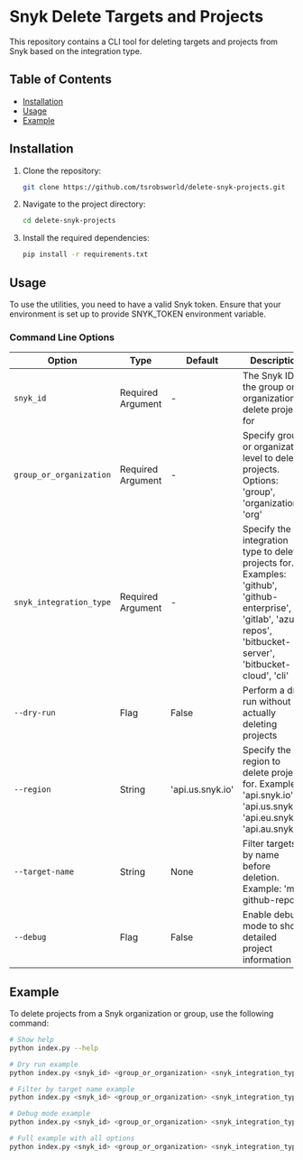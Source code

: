 # Snyk Delete Targets and Projects

This repository contains a CLI tool for deleting targets and projects from Snyk based on the integration type.

## Table of Contents

- [Installation](#installation)
- [Usage](#usage)
- [Example](#example)

## Installation

1. Clone the repository:
   ```bash
   git clone https://github.com/tsrobsworld/delete-snyk-projects.git
   ```

2. Navigate to the project directory:
   ```bash
   cd delete-snyk-projects
   ```

3. Install the required dependencies:
   ```bash
   pip install -r requirements.txt
   ```

## Usage

To use the utilities, you need to have a valid Snyk token. Ensure that your environment is set up to provide SNYK_TOKEN environment variable.

### Command Line Options

| Option | Type | Default | Description |
|--------|------|---------|-------------|
| `snyk_id` | Required Argument | - | The Snyk ID of the group or organization to delete projects for |
| `group_or_organization` | Required Argument | - | Specify group or organization level to delete projects. Options: 'group', 'organization', 'org' |
| `snyk_integration_type` | Required Argument | - | Specify the integration type to delete projects for. Examples: 'github', 'github-enterprise', 'gitlab', 'azure-repos', 'bitbucket-server', 'bitbucket-cloud', 'cli' |
| `--dry-run` | Flag | False | Perform a dry run without actually deleting projects |
| `--region` | String | 'api.us.snyk.io' | Specify the region to delete projects for. Examples: 'api.snyk.io', 'api.us.snyk.io', 'api.eu.snyk.io', 'api.au.snyk.io' |
| `--target-name` | String | None | Filter targets by name before deletion. Example: 'my-github-repo' |
| `--debug` | Flag | False | Enable debug mode to show detailed project information |

## Example

To delete projects from a Snyk organization or group, use the following command:

```bash
# Show help
python index.py --help

# Dry run example
python index.py <snyk_id> <group_or_organization> <snyk_integration_type> --dry-run

# Filter by target name example
python index.py <snyk_id> <group_or_organization> <snyk_integration_type> --target-name "my-repo"

# Debug mode example
python index.py <snyk_id> <group_or_organization> <snyk_integration_type> --debug

# Full example with all options
python index.py <snyk_id> <group_or_organization> <snyk_integration_type> --dry-run --region api.us.snyk.io --target-name "my-repo" --debug
```
    


